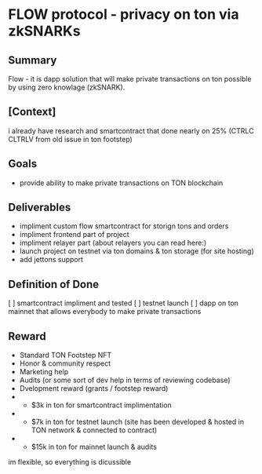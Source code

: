 # FLOW protocol - privacy on ton via zkSNARKs

## Summary
Flow - it is dapp solution that will make private transactions on ton possible by using zero knowlage (zkSNARK).

## [Context]
i already have research and smartcontract that done nearly on 25%
(CTRLC CLTRLV from old issue in ton footstep)

## Goals
* provide ability to make private transactions on TON blockchain 

## Deliverables
* impliment custom flow smartcontract for storign tons and orders
* impliment frontend part of project
* impliment relayer part (about relayers you can read here:)
* launch project on testnet via ton domains & ton storage (for site hosting)
* add jettons support

## Definition of Done
[ ] smartcontract impliment and tested
[ ] testnet launch
[ ] dapp on ton mainnet that allows everybody to make private transactions 

## Reward
<!-- Suggested reward -->
* Standard TON Footstep NFT
* Honor & community respect 
* Marketing help 
* Audits (or some sort of dev help in terms of reviewing codebase)
* Dvelopment reward (grants / footstep reward)
* * $3k in ton for smartcontract implimentation
* * $7k in ton for testnet launch (site has been developed & hosted in TON network & connected to contract)
* * $15k in ton for mainnet launch & audits 

im flexible, so everything is dicussible
